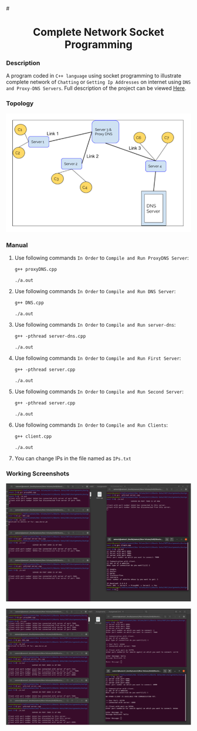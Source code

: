 #<h1 align="center">Complete Network Socket Programming</h1>

### Description
A program coded in `C++ language` using socket programming to illustrate complete network of `Chatting` or `Getting Ip Addresses` on internet using `DNS and Proxy-DNS Servers`. Full description of the project can be viewed [Here](https://github.com/SameetAsadullah/Complete-Network-Socket-Programming/blob/main/Project%20Statement.pdf).

### Topology
<div align="center">
  <img src = "https://github.com/SameetAsadullah/Complete-Network-Socket-Programming/blob/main/extras/topology-ss.png" alt = "" width="700px"/>
</div>

### Manual
1) Use following commands `In Order` to `Compile and Run ProxyDNS Server`:
    ```
    g++ proxyDNS.cpp
    ```
    ```
    ./a.out
    ```

2) Use following commands `In Order` to `Compile and Run DNS Server`:
    ```
    g++ DNS.cpp
    ```
    ```
    ./a.out
    ```
    
3) Use following commands `In Order` to `Compile and Run server-dns`:
    ```
    g++ -pthread server-dns.cpp
    ```
    ```
    ./a.out
    ```
    
4) Use following commands `In Order` to `Compile and Run First Server`:
    ```
    g++ -pthread server.cpp
    ```
    ```
    ./a.out
    ```

5) Use following commands `In Order` to `Compile and Run Second Server`:
    ```
    g++ -pthread server.cpp
    ```
    ```
    ./a.out
    ```
6) Use following commands `In Order` to `Compile and Run Clients`:
    ```
    g++ client.cpp
    ```
    ```
    ./a.out
    ```
7) You can change IPs in the file named as `IPs.txt`

### Working Screenshots
<div align="center">
  <img src = "https://github.com/SameetAsadullah/Complete-Network-Socket-Programming/blob/main/extras/getting-ip-ss.png" alt = "" width="900px"/>
</div>
<br/>
<div align="center">
  <img src = "https://github.com/SameetAsadullah/Complete-Network-Socket-Programming/blob/main/extras/chatting-ss.png" alt = "" width="900px"/>
</div>
